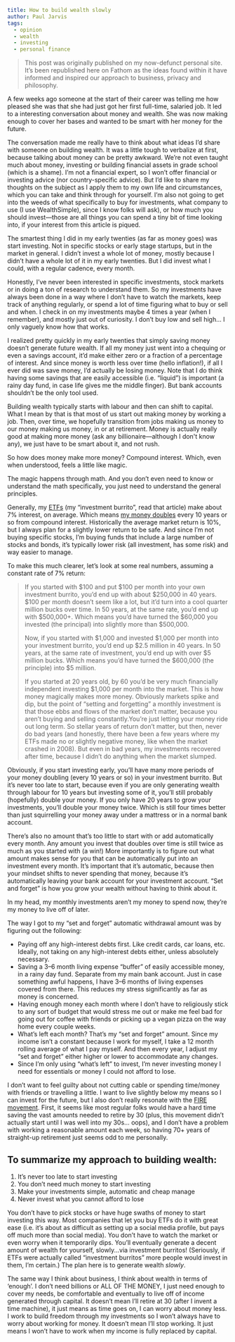 ```yaml
title: How to build wealth slowly
author: Paul Jarvis
tags:
  - opinion
  - wealth
  - investing
  - personal finance
```

> This post was originally published on my now-defunct personal site. It’s been republished here on Fathom as the ideas found within it have informed and inspired our approach to business, privacy and philosophy.

A few weeks ago someone at the start of their career was telling me how pleased she was that she had just got her first full-time, salaried job. It led to a interesting conversation about money and wealth. She was now making enough to cover her bases and wanted to be smart with her money for the future.

The conversation made me really have to think about what ideas I’d share with someone on building wealth. It was a little tough to verbalize at first, because talking about money can be pretty awkward. We’re not even taught much about money, investing or building financial assets in grade school (which is a shame). I’m not a financial expert, so I won’t offer financial or investing advice (nor country-specific advice). But I’d like to share my thoughts on the subject as I apply them to my own life and circumstances, which you can take and think through for yourself. I’m also not going to get into the weeds of what specifically to buy for investments, what company to use (I use WealthSimple), since I know folks will ask), or how much you should invest—those are all things you can spend a tiny bit of time looking into, if your interest from this article is piqued.

The smartest thing I did in my early twenties (as far as money goes) was start investing. Not in specific stocks or early stage startups, but in the market in general. I didn’t invest a whole lot of money, mostly because I didn’t have a whole lot of it in my early twenties. But I did invest what I could, with a regular cadence, every month.

Honestly, I’ve never been interested in specific investments, stock markets or in doing a ton of research to understand them. So my investments have always been done in a way where I don’t have to watch the markets, keep track of anything regularly, or spend a lot of time figuring what to buy or sell and when. I check in on my investments maybe 4 times a year (when I remember), and mostly just out of curiosity. I don’t buy low and sell high… I only vaguely know how that works.

I realized pretty quickly in my early twenties that simply saving money doesn’t generate future wealth. If all my money just went into a chequing or even a savings account, it’d make either zero or a fraction of a percentage of interest. And since money is worth less over time (hello inflation!), if all I ever did was save money, I’d actually be losing money. Note that I do think having some savings that are easily accessible (i.e. “liquid”) is important (a rainy day fund, in case life gives me the middle finger). But bank accounts shouldn’t be the only tool used.

Building wealth typically starts with labour and then can shift to capital. What I mean by that is that most of us start out making money by working a job. Then, over time, we hopefully transition from jobs making us money to our money making us money, in or at retirement. Money is actually really good at making more money (ask any billionaire—although I don't know any), we just have to be smart about it, and not rush.

So how does money make more money? Compound interest. Which, even when understood, feels a little like magic.

The magic happens through math. And you don’t even need to know or understand the math specifically, you just need to understand the general principles.

Generally, my [ETFs](https://www.wealthsimple.com/en-ca/learn/what-is-etf) (my “investment burrito”, read that article) make about 7% interest, on average. Which means [my money doubles](https://en.wikipedia.org/wiki/Rule_of_72) every 10 years or so from compound interest. Historically the average market return is 10%, but I always plan for a slightly lower return to be safe. And since I’m not buying specific stocks, I’m buying funds that include a large number of stocks and bonds, it’s typically lower risk (all investment, has some risk) and way easier to manage.

To make this much clearer, let’s look at some real numbers, assuming a constant rate of 7% return:

> If you started with $100 and put $100 per month into your own investment burrito, you’d end up with about $250,000 in 40 years. $100 per month doesn’t seem like a lot, but it’d turn into a cool quarter million bucks over time. In 50 years, at the same rate, you’d end up with $500,000+. Which means you’d have turned the $60,000 you invested (the principal) into slightly more than $500,000.
> 
> Now, if you started with $1,000 and invested $1,000 per month into your investment burrito, you’d end up $2.5 million in 40 years. In 50 years, at the same rate of investment, you’d end up with over $5 million bucks. Which means you’d have turned the $600,000 (the principle) into $5 million.
> 
> If you started at 20 years old, by 60 you’d be very much financially independent investing $1,000 per month into the market. This is how money magically makes more money. Obviously markets spike and dip, but the point of “setting and forgetting” a monthly investment is that those ebbs and flows of the market don’t matter, because you aren’t buying and selling constantly.You’re just letting your money ride out long term. So stellar years of return don’t matter, but then, never do bad years (and honestly, there have been a few years where my ETFs made no or slightly negative money, like when the market crashed in 2008). But even in bad years, my investments recovered after time, because I didn’t do anything when the market slumped.

Obviously, if you start investing early, you’ll have many more periods of your money doubling (every 10 years or so) in your investment burrito. But it’s never too late to start, because even if you are only generating wealth through labour for 10 years but investing some of it, you’ll still probably (hopefully) double your money. If you only have 20 years to grow your investments, you’ll double your money twice. Which is still four times better than just squirrelling your money away under a mattress or in a normal bank account.

There’s also no amount that’s too little to start with or add automatically every month. Any amount you invest that doubles over time is still twice as much as you started with (a win!) More importantly is to figure out what amount makes sense for you that can be automatically put into an investment every month. It’s important that it’s automatic, because then your mindset shifts to never spending that money, because it’s automatically leaving your bank account for your investment account. “Set and forget” is how you grow your wealth without having to think about it.

In my head, my monthly investments aren’t my money to spend now, they’re my money to live off of later.

The way I got to my “set and forget” automatic withdrawal amount was by figuring out the following:

*   Paying off any high-interest debts first. Like credit cards, car loans, etc. Ideally, not taking on any high-interest debts either, unless absolutely necessary.
*   Saving a 3–6 month living expense “buffer” of easily accessible money, in a rainy day fund. Separate from my main bank account. Just in case something awful happens, I have 3–6 months of living expenses covered from there. This reduces my stress significantly as far as money is concerned.
*   Having enough money each month where I don’t have to religiously stick to any sort of budget that would stress me out or make me feel bad for going out for coffee with friends or picking up a vegan pizza on the way home every couple weeks.
*   What’s left each month? That’s my “set and forget” amount. Since my income isn’t a constant because I work for myself, I take a 12 month rolling average of what I pay myself. And then every year, I adjust my “set and forget” either higher or lower to accommodate any changes.
*   Since I’m only using “what’s left” to invest, I’m never investing money I need for essentials or money I could not afford to lose.

I don’t want to feel guilty about not cutting cable or spending time/money with friends or travelling a little. I want to live slightly below my means so I can invest for the future, but I also don’t really resonate with the [FIRE movement](https://en.wikipedia.org/wiki/FIRE_movement). First, it seems like most regular folks would have a hard time saving the vast amounts needed to retire by 30 (plus, this movement didn’t actually start until I was well into my 30s… oops), and I don’t have a problem with working a reasonable amount each week, so having 70+ years of straight-up retirement just seems odd to me personally.

To summarize my approach to building wealth:
--------------------------------------------

1.  It’s never too late to start investing  
2.  You don’t need much money to start investing  
3.  Make your investments simple, automatic and cheap manage  
4.  Never invest what you cannot afford to lose

You don’t have to pick stocks or have huge swaths of money to start investing this way. Most companies that let you buy ETFs do it with great ease (i.e. it’s about as difficult as setting up a social media profile, but pays off much more than social media). You don’t have to watch the market or even worry when it temporarily dips. You’ll eventually generate a decent amount of wealth for yourself, slowly...via investment burritos! (Seriously, if ETFs were actually called “investment burritos” more people would invest in them, I’m certain.) The plan here is to generate wealth _slowly_.

The same way I think about business, I think about wealth in terms of ‘enough’. I don’t need billions or ALL OF THE MONEY, I just need enough to cover my needs, be comfortable and eventually to live off of income generated through capital. It doesn’t mean I’ll retire at 30 (after I invent a time machine), it just means as time goes on, I can worry about money less. I work to build freedom through my investments so I won’t always have to worry about working for money. It doesn’t mean I’ll stop working. It just means I won’t have to work when my income is fully replaced by capital.
